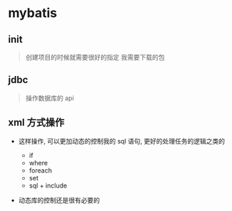 # mybatis

## init

> 创建项目的时候就需要很好的指定 我需要下载的包

## jdbc

> 操作数据库的 api

## xml 方式操作

- 这样操作, 可以更加动态的控制我的 sql 语句, 更好的处理任务的逻辑之类的

  - if
  - where
  - foreach
  - set
  - sql + include

- 动态库的控制还是很有必要的
